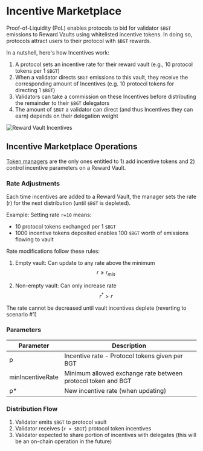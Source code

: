 # Incentive Marketplace

Proof-of-Liquidity (PoL) enables protocols to bid for validator `$BGT` emissions to Reward Vaults using whitelisted incentive tokens. In doing so, protocols attract users to their protocol with `$BGT` rewards.

In a nutshell, here's how Incentives work:

1. A protocol sets an incentive rate for their reward vault (e.g., 10 protocol tokens per 1 `$BGT`)
2. When a validator directs `$BGT` emissions to this vault, they receive the corresponding amount of Incentives (e.g. 10 protocol tokens for directing 1 `$BGT`)
3. Validators can take a commission on these Incentives before distributing the remainder to their `$BGT` delegators
4. The amount of `$BGT` a validator can direct (and thus Incentives they can earn) depends on their delegation weight

![Reward Vault Incentives](/assets/reward-vault-incentives.png)

## Incentive Marketplace Operations

[Token managers](/learn/governance/rewardvault#token-whitelisting) are the only ones entitled to 1) add incentive tokens and 2) control incentive parameters on a Reward Vault.

### Rate Adjustments

Each time incentives are added to a Reward Vault, the manager sets the rate (r) for the next distribution (until `$BGT` is depleted).

Example: Setting rate `r=10` means:

- 10 protocol tokens exchanged per 1 `$BGT`
- 1000 incentive tokens deposited enables 100 `$BGT` worth of emissions flowing to vault

Rate modifications follow these rules:

1. Empty vault:
   Can update to any rate above the minimum
   $$r \geq r_{min}$$

2. Non-empty vault:
   Can only increase rate
   $$r^* > r$$

The rate cannot be decreased until vault incentives deplete (reverting to scenario #1)

### Parameters

| Parameter        | Description                                                  |
| ---------------- | ------------------------------------------------------------ |
| p                | Incentive rate - Protocol tokens given per BGT               |
| minIncentiveRate | Minimum allowed exchange rate between protocol token and BGT |
| p\*              | New incentive rate (when updating)                           |

### Distribution Flow

1. Validator emits `$BGT` to protocol vault
2. Validator receives (`r × $BGT`) protocol token incentives
3. Validator expected to share portion of incentives with delegates (this will be an on-chain operation in the future)
